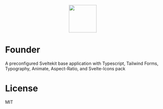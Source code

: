 
<p align="center">
<img src=https://github.com/marcosfdev/Templar/blob/main/src/lib/assets/images/f.png width=90 height=90>

# Founder
A preconfigured Sveltekit base application with Typescript, Tailwind Forms, Typography, Animate, Aspect-Ratio,  and Svelte-Icons pack

# License
MIT
